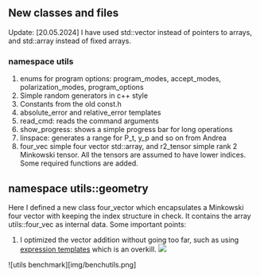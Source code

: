 ## New classes and files
Update: [20.05.2024]
I have used std::vector instead of pointers to arrays, and std::array instead of fixed arrays. 
###  namespace utils
1. enums for program options: program_modes, accept_modes, polarization_modes, program_options
2. Simple random generators in c++ style
3. Constants from the old const.h
4. absolute_error and relative_error templates
5. read_cmd: reads the command arguments
6. show_progress: shows a simple progress bar for long operations
7. linspace: generates a range for P_t, y_p and so on from Andrea
8. four_vec simple four vector std::array, and r2_tensor simple rank 2 Minkowski tensor. All the tensors are assumed to have lower indices. Some required functions are added.
## namespace  utils::geometry
Here I defined a new class four_vector which encapsulates a Minkowski four vector with keeping the index structure in check. It contains the array utils::four_vec as internal data. Some important points:
1. I optimized the vector addition without going too far, such as using [expression templates](https://en.wikipedia.org/wiki/Expression_templates)  which is an overkill. 
[![](https://images.unsplash.com/photo-1493612276216-ee3925520721?q=80&w=1000&auto=format&fit=crop&ixlib=rb-4.0.3&ixid=M3wxMjA3fDB8MHxzZWFyY2h8Mnx8cmFuZG9tfGVufDB8fDB8fHww)](https://images.unsplash.com/photo-1493612276216-ee3925520721?q=80&w=1000&auto=format&fit=crop&ixlib=rb-4.0.3&ixid=M3wxMjA3fDB8MHxzZWFyY2h8Mnx8cmFuZG9tfGVufDB8fDB8fHww)

![utils benchmark][img/benchutils.png]

